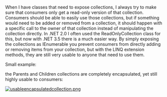 When I have classes that need to expose collections, I always try to make sure that consumers only get a read-only version of that collection.  Consumers should be able to easily use those collections, but if something would need to be added or removed from a collection, it should happen with a specific call to the owner of that collection instead of manipulating the collection directly.  In .NET 2.0 I often used the ReadOnlyCollection class for this, but now with .NET 3.5 there is a much easier way.  By simply exposing the collections as IEnumerable you prevent consumers from directly adding or removing items from your collection, but with the LINQ extension methods, they are still very usable to anyone that need to use them.

Small example:

<script src="https://gist.github.com/3611768.js?file=s1.cs"></script>

the Parents and Children collections are completely encapsulated, yet still highly usable to consumers:

<a href='/blog/wp-content/uploads/2008/03/usableencapsulatedcollection.png' title='usableencapsulatedcollection.png'><img src='/blog/wp-content/uploads/2008/03/usableencapsulatedcollection.png' alt='usableencapsulatedcollection.png' /></a>

